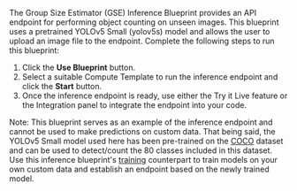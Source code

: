 The Group Size Estimator (GSE) Inference Blueprint provides an API endpoint for performing object counting on unseen images. This blueprint uses a pretrained YOLOv5 Small (yolov5s) model and allows the user to upload an image file to the endpoint. Complete the following steps to run this blueprint:

1. Click the **Use Blueprint** button.
2. Select a suitable Compute Template to run the inference endpoint and click the **Start** button.
3. Once the inference endpoint is ready, use either the Try it Live feature or the Integration panel to integrate the endpoint into your code.

Note: This blueprint serves as an example of the inference endpoint and cannot be used to make predictions on custom data. That being said, the YOLOv5 Small model used here has been pre-trained on the [COCO](https://cocodataset.org/#home) dataset and can be used to detect/count the 80 classes included in this dataset. Use this inference blueprint's [training]() counterpart to train models on your own custom data and establish an endpoint based on the newly trained model.